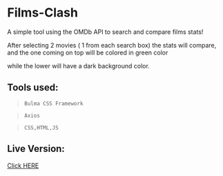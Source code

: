 # Films-Clash
A simple tool using the OMDb API to search and compare films stats!


After selecting 2 movies ( 1 from each search box) the stats will compare, and the one coming on top will be colored in green color


while the lower will have a dark background color.



## Tools used:

   >     Bulma CSS Framework


   >     Axios


   >     CSS,HTML,JS


## Live Version:

[Click HERE](https://films-clash.netlify.app/)
